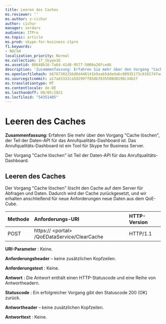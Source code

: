 ```yaml
---
title: Leeren des Caches
ms.reviewer: ''
ms.author: v-cichur
author: cichur
manager: serdars
audience: ITPro
ms.topic: article
ms.prod: skype-for-business-itpro
f1.keywords:
- NOCSH
localization_priority: Normal
ms.collection: IT_Skype16
ms.assetid: 08648b16-7a64-41d8-9577-5000a20fce46
description: 'Zusammenfassung: Erfahren Sie mehr über den Vorgang "Cache löschen", der Teil der Daten-API für das Anrufqualitätsdashboard ist. Das Anrufqualitäts-Dashboard ist ein Tool für Skype for Business Server.'
ms.openlocfilehash: b6767302256d8d448141b9aab5ddeda6c80935173c8381747ae9d91e425d833f
ms.sourcegitcommit: a17ad3332ca5d2997f85db7835500d8190c34b2f
ms.translationtype: MT
ms.contentlocale: de-DE
ms.lasthandoff: 08/05/2021
ms.locfileid: "54351405"
---
```

# <a name="clear-cache"></a>Leeren des Caches
 
**Zusammenfassung:** Erfahren Sie mehr über den Vorgang "Cache löschen", der Teil der Daten-API für das Anrufqualitäts-Dashboard ist. Das Anrufqualitäts-Dashboard ist ein Tool für Skype for Business Server.
  
Der Vorgang "Cache löschen" ist Teil der Daten-API für das Anrufqualitäts-Dashboard.
  
## <a name="clear-cache"></a>Leeren des Caches

Der Vorgang "Cache löschen" löscht den Cache auf dem Server für Abfragen und Daten. Dadurch wird der Cache zurückgesetzt, und wir erhalten anschließend für neue Anforderungen neue Daten aus dem QoE-Cube.
  

|**Methode**|**Anforderungs-URI**|**HTTP-Version**|
|:-----|:-----|:-----|
|POST  <br/> |https:// \<portal\> /QoEDataService/ClearCache  <br/> |HTTP/1.1  <br/> |
   
 **URI-Parameter** : Keine.
  
 **Anforderungsheader** – keine zusätzlichen Kopfzeilen.
  
 **Anforderungstext** : Keine.
  
 **Antwort** : Die Antwort enthält einen HTTP-Statuscode und eine Reihe von Antwortheadern.
  
 **Statuscode** : Ein erfolgreicher Vorgang gibt den Statuscode 200 (OK) zurück.
  
 **Antwortheader** – keine zusätzlichen Kopfzeilen.
  
 **Antworttext** : Keine.
  

